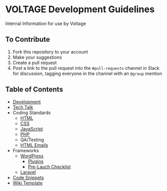 # VOLTAGE Development Guidelines
Internal Information for use by Voltage

## To Contribute
1. Fork this repository to your account
2. Make your suggestions
3. Create a pull request
4. Post a link to the pull request into the `#pull-requests` channel in Slack for discussion, tagging everyone in the channel with an `@group` mention

## Table of Contents
- [Development](development.md)
- [Tech Talk](tech-talk.md)
- Coding Standards
	- [HTML](coding-standards/html/)
	- [CSS](coding-standards/css/)
	- [JavaScript](coding-standards/js/)
	- [PHP](coding-standards/php/)
	- QA/Testing
	- [HTML Emails](coding-standards/emails)
- Frameworks
	- [WordPress](frameworks/wordpress/)
		- [Plugins](frameworks/wordpress/plugins.md)
		- [Pre-Lauch Checklist](frameworks/wordpress/pre-launch-checklist.md)
	- [Laravel](frameworks/laravel/)
- [Code Snippets](snippets/)
- [Wiki Template](wiki-template.md)
